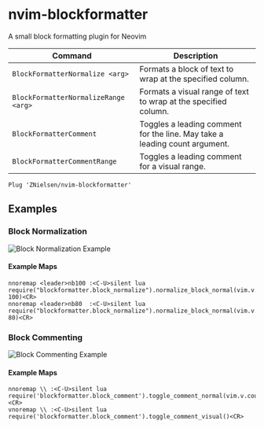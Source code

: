 # nvim-blockformatter
A small block formatting plugin for Neovim

| Command                              | Description                                                                |
|--------------------------------------|----------------------------------------------------------------------------|
| `BlockFormatterNormalize <arg>`      | Formats a block of text to wrap at the specified column.                   |
| `BlockFormatterNormalizeRange <arg>` | Formats a visual range of text to wrap at the specified column.            |
| `BlockFormatterComment`              | Toggles a leading comment for the line. May take a leading count argument. |
| `BlockFormatterCommentRange`         | Toggles a leading comment for a visual range.                              |

`Plug 'ZNielsen/nvim-blockformatter'`

## Examples
### Block Normalization
![Block Normalization Example](https://raw.githubusercontent.com/znielsen/nvim-blockformatter/main/.github/images/block_normalizer_example.gif)

#### Example Maps
```
nnoremap <leader>nb100 :<C-U>silent lua require("blockformatter.block_normalize").normalize_block_normal(vim.v.count1, 100)<CR>
nnoremap <leader>nb80  :<C-U>silent lua require("blockformatter.block_normalize").normalize_block_normal(vim.v.count1, 80)<CR>
```

### Block Commenting
![Block Commenting Example](https://raw.githubusercontent.com/znielsen/nvim-blockformatter/main/.github/images/block_commenter_example.gif)


#### Example Maps
```
nnoremap \\ :<C-U>silent lua require('blockformatter.block_comment').toggle_comment_normal(vim.v.count1)<CR>
vnoremap \\ :<C-U>silent lua require('blockformatter.block_comment').toggle_comment_visual()<CR>
```
